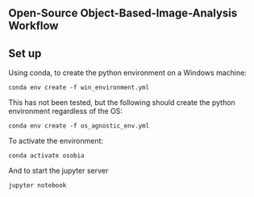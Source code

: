 ## Open-Source Object-Based-Image-Analysis Workflow

## Set up
Using conda, to create the python environment on a Windows machine:
```
conda env create -f win_environment.yml 
```

This has not been tested, but the following should create the python
environment regardless of the OS:
```
conda env create -f os_agnostic_env.yml
```

To activate the environment:
```
conda activate osobia
```

And to start the jupyter server
```
jupyter notebook
``` 
